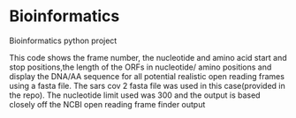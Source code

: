 # Bioinformatics
Bioinformatics python project

This code shows the frame number, the nucleotide and amino acid start and stop positions,the length of the ORFs in nucleotide/ amino positions 
and display the DNA/AA sequence for all potential realistic open reading frames using a fasta file. The sars cov 2 fasta file was used in this case(provided
in the repo). The nucleotide limit used was 300 and the output is based closely off the NCBI open reading frame finder output
